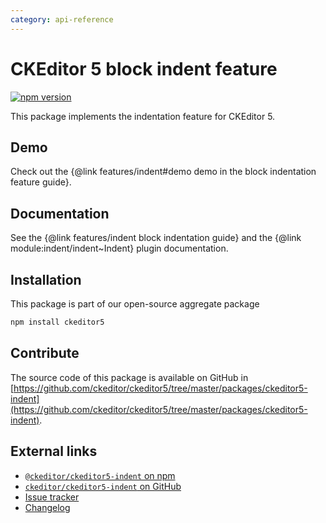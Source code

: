 ```yaml
---
category: api-reference
---
```


# CKEditor&nbsp;5 block indent feature

[![npm version](https://badge.fury.io/js/%40ckeditor%2Fckeditor5-indent.svg)](https://www.npmjs.com/package/@ckeditor/ckeditor5-indent)

This package implements the indentation feature for CKEditor&nbsp;5.

## Demo

Check out the {@link features/indent#demo demo in the block indentation feature guide}.

## Documentation

See the {@link features/indent block indentation guide} and the {@link module:indent/indent~Indent} plugin documentation.

## Installation

This package is part of our open-source aggregate package

```bash
npm install ckeditor5
```

## Contribute

The source code of this package is available on GitHub in [https://github.com/ckeditor/ckeditor5/tree/master/packages/ckeditor5-indent](https://github.com/ckeditor/ckeditor5/tree/master/packages/ckeditor5-indent).

## External links

* [`@ckeditor/ckeditor5-indent` on npm](https://www.npmjs.com/package/@ckeditor/ckeditor5-indent)
* [`ckeditor/ckeditor5-indent` on GitHub](https://github.com/ckeditor/ckeditor5/tree/master/packages/ckeditor5-indent)
* [Issue tracker](https://github.com/ckeditor/ckeditor5/issues)
* [Changelog](https://github.com/ckeditor/ckeditor5/blob/master/CHANGELOG.md)
